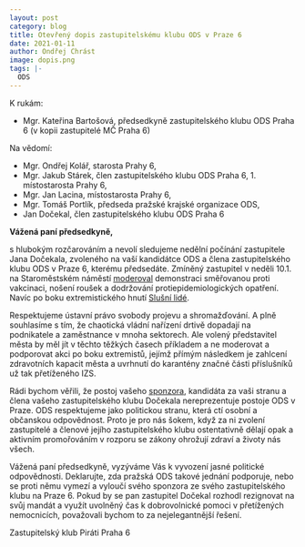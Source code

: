 ```yaml
---
layout: post
category: blog
title: Otevřený dopis zastupitelskému klubu ODS v Praze 6
date: 2021-01-11
author: Ondřej Chrást
image: dopis.png
tags: |-
  ODS
---
```

K rukám: 
* Mgr. Kateřina Bartošová, předsedkyně zastupitelského klubu ODS Praha 6
(v kopii zastupitelé MČ Praha 6)

Na vědomí:
* Mgr. Ondřej Kolář, starosta Prahy 6, 
* Mgr. Jakub Stárek, člen zastupitelského klubu ODS Praha 6, 1. místostarosta Prahy 6, 
* Mgr. Jan Lacina, místostarosta Prahy 6, 
* Mgr. Tomáš Portlík, předseda pražské krajské organizace ODS, 
* Jan Dočekal, člen zastupitelského klubu ODS Praha 6


__Vážená paní předsedkyně,__

s hlubokým rozčarováním a nevolí sledujeme nedělní počínání zastupitele Jana Dočekala, zvoleného na vaší kandidátce ODS a člena zastupitelského klubu ODS v Praze 6, kterému předsedáte. Zmíněný zastupitel v neděli 10.1. na Staroměstském náměstí [moderoval](https://www.facebook.com/jan.docekal.165/posts/3582318905149230]) demonstraci směřovanou proti vakcinaci, nošení roušek a dodržování protiepidemiologických opatření. Navíc po boku extremistického hnutí [Slušní lidé](https://www.facebook.com/SlusniLideSeVracejiBrno/posts/1728156147347006).  

Respektujeme ústavní právo svobody projevu a shromažďování. A plně souhlasíme s tím, že chaotická vládní nařízení drtivě dopadají na podnikatele a zaměstnance v mnoha sektorech. Ale volený představitel města by měl jít v těchto těžkých časech příkladem a ne moderovat a podporovat akci po boku extremistů, jejímž přímým následkem je zahlcení zdravotních kapacit města a uvrhnutí do karantény značné části příslušníků už tak přetíženého IZS.

Rádi bychom věřili, že postoj vašeho [sponzora](https://www.hlidacstatu.cz/data/Detail/transparentni-ucty-transakce/d0d4645a83e8bf2f927b76a2d7f9e4ac?qs=Jan+Do%C4%8Dekal), kandidáta za vaši stranu a člena vašeho zastupitelského klubu Dočekala nereprezentuje postoje ODS v Praze. ODS respektujeme jako politickou stranu, která ctí osobní a občanskou odpovědnost. Proto je pro nás šokem, když za ni zvolení zastupitelé a členové jejího zastupitelského klubu ostentativně dělají opak a aktivním promořováním v rozporu se zákony ohrožují zdraví a životy nás všech.

Vážená paní předsedkyně, vyzýváme Vás k vyvození jasné politické odpovědnosti. Deklarujte, zda pražská ODS takové jednání podporuje, nebo se proti němu vymezí a vyloučí svého sponzora ze svého zastupitelského klubu na Praze 6. Pokud by se pan zastupitel Dočekal rozhodl rezignovat na svůj  mandát a využít uvolněný čas k dobrovolnické pomoci v přetížených nemocnicích, považovali bychom to za nejelegantnější řešení.

Zastupitelský klub Piráti Praha 6

